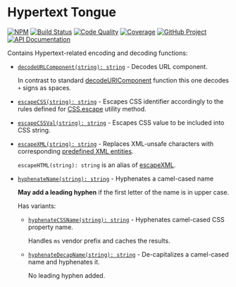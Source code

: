 Hypertext Tongue
================

[![NPM][npm-image]][npm-url]
[![Build Status][build-status-img]][build-status-link]
[![Code Quality][quality-img]][quality-link]
[![Coverage][coverage-img]][coverage-link]
[![GitHub Project][github-image]][github-url]
[![API Documentation][api-docs-image]][API documentation]

Contains Hypertext-related encoding and decoding functions:

- [`decodeURLComponent(string): string`][decodeURLComponent] - Decodes URL component.

  In contrast to standard [decodeURIComponent] function this one decodes `+` signs as spaces.

- [`escapeCSS(string): string`][escapeCSS] - Escapes CSS identifier accordingly to the rules defined for [CSS.escape]
  utility method.

- [`escapeCSSVal(string): string`][escapeCSSVal] - Escapes CSS value to be included into CSS string.

- [`escapeXML(string): string`][escapeXML] - Replaces XML-unsafe characters with corresponding
  [predefined XML entities].

  `escapeHTML(string): string` is an alias of [escapeXML].

- [`hyphenateName(string): string`][hyphenateName] - Hyphenates a camel-cased name
  
  **May add a leading hyphen** if the first letter of the name is in upper case.
  
  Has variants:
  
  - [`hyphenateCSSName(string): string`][hyphenateCSSName] - Hyphenates camel-cased CSS property name.
    
    Handles `ms` vendor prefix and caches the results.

  - [`hyphenateDecapName(string): string`][hyphenateDecapName] - De-capitalizes a camel-cased name and hyphenates it.
    
    No leading hyphen added.


[npm-image]: https://img.shields.io/npm/v/@frontmeans/httongue.svg?logo=npm
[npm-url]: https://www.npmjs.com/package/@frontmeans/httongue
[build-status-img]: https://github.com/frontmeans/httongue/workflows/Build/badge.svg
[build-status-link]: https://github.com/frontmeans/httongue/actions?query=workflow%3ABuild
[quality-img]: https://app.codacy.com/project/badge/Grade/3e795785caa143e59efede543dec762d
[quality-link]: https://www.codacy.com/gh/frontmeans/httongue/dashboard?utm_source=github.com&utm_medium=referral&utm_content=frontmeans/httongue&utm_campaign=Badge_Grade
[coverage-img]: https://app.codacy.com/project/badge/Coverage/3e795785caa143e59efede543dec762d
[coverage-link]: https://www.codacy.com/gh/frontmeans/httongue/dashboard?utm_source=github.com&utm_medium=referral&utm_content=frontmeans/httongue&utm_campaign=Badge_Coverage
[github-image]: https://img.shields.io/static/v1?logo=github&label=GitHub&message=project&color=informational
[github-url]: https://github.com/frontmeans/httongue
[api-docs-image]: https://img.shields.io/static/v1?logo=typescript&label=API&message=docs&color=informational
[API documentation]: https://frontmeans.github.io/httongue/ 

[decodeURLComponent]: https://frontmeans.github.io/httongue/globals.html#decodeurlcomponent
[escapeCSS]: https://frontmeans.github.io/httongue/globals.html#escapecss
[escapeCSSVal]: https://frontmeans.github.io/httongue/globals.html#escapecssval
[escapeXML]: https://frontmeans.github.io/httongue/globals.html#escapexml
[hyphenateCSSName]: https://frontmeans.github.io/httongue/globals.html#hyphenatecssname
[hyphenateDecapName]: https://frontmeans.github.io/httongue/globals.html#hyphenatedecapname
[hyphenateName]: https://frontmeans.github.io/httongue/globals.html#hyphenatename

[decodeURIComponent]: https://developer.mozilla.org/en-US/docs/Web/JavaScript/Reference/Global_Objects/decodeURIComponent
[CSS.escape]: https://drafts.csswg.org/cssom/#the-css.escape%28%29-method
[predefined XML entities]: https://en.wikipedia.org/wiki/List_of_XML_and_HTML_character_entity_references#Predefined_entities_in_XML
